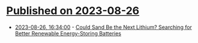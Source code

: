# [Published on 2023-08-26](index.md)

* [2023-08-26, 16:34:00](https://hardware.slashdot.org/story/23/08/26/046200/could-sand-be-the-next-lithium-searching-for-better-renewable-energy-storing-batteries?utm_source=rss1.0mainlinkanon&utm_medium=feed) - [Could Sand Be the Next Lithium? Searching for Better Renewable Energy-Storing Batteries](https://hardware.slashdot.org/story/23/08/26/046200/could-sand-be-the-next-lithium-searching-for-better-renewable-energy-storing-batteries?utm_source=rss1.0mainlinkanon&utm_medium=feed)
